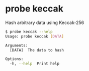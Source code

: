# probe keccak

Hash arbitrary data using Keccak-256

```bash
$ probe keccak --help
Usage: probe keccak [DATA]

Arguments:
  [DATA]  The data to hash

Options:
  -h, --help  Print help
```
